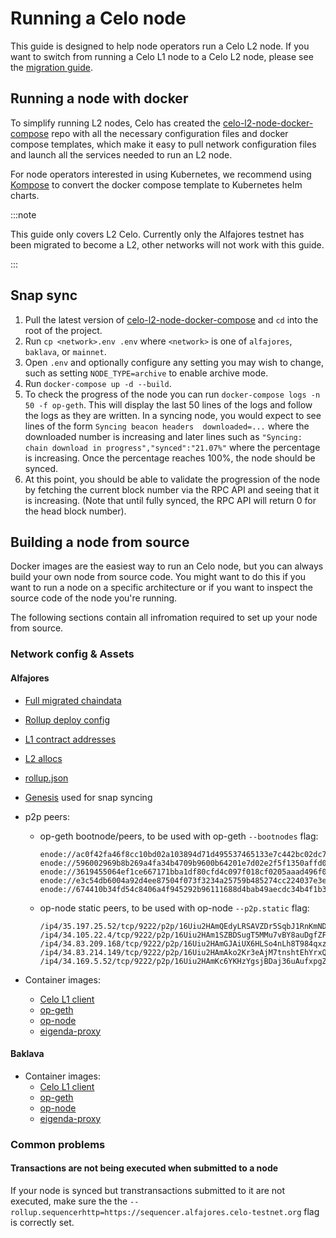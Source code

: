 # Running a Celo node

This guide is designed to help node operators run a Celo L2 node.
If you want to switch from running a Celo L1 node to a Celo L2 node, please see the [migration guide](migrate-node.md).

## Running a node with docker

To simplify running L2 nodes, Celo has created the
[celo-l2-node-docker-compose](https://github.com/celo-org/celo-l2-node-docker-compose)
repo with all the necessary configuration files and docker compose templates,
which make it easy to pull network configuration files and launch all the
services needed to run an L2 node.

For node operators interested in using Kubernetes, we recommend using
[Kompose](https://kompose.io) to convert the docker compose template to
Kubernetes helm charts.

:::note

This guide only covers L2 Celo. Currently only the Alfajores testnet has been migrated to become a L2, other networks will not work with this guide.

:::

## Snap sync

1. Pull the latest version of
   [celo-l2-node-docker-compose](https://github.com/celo-org/celo-l2-node-docker-compose)
   and `cd` into the root of the project.
2. Run `cp <network>.env .env` where `<network>` is one of `alfajores`,
   `baklava`, or `mainnet`.
3. Open `.env` and optionally configure any setting you may wish to change, such as setting `NODE_TYPE=archive` to enable archive mode.
4. Run `docker-compose up -d --build`.
5. To check the progress of the node you can run `docker-compose logs -n 50 -f
   op-geth`. This will display the last 50 lines of the logs and follow the logs
   as they are written. In a syncing node, you would expect to see lines of the
   form `Syncing beacon headers  downloaded=...` where the downloaded number is
   increasing and later lines such as `"Syncing: chain download in
   progress","synced":"21.07%"` where the percentage is increasing. Once the
   percentage reaches 100%, the node should be synced.
6. At this point, you should be able to validate the progression of the node by
   fetching the current block number via the RPC API and seeing that it is
   increasing. (Note that until fully synced, the RPC API will return 0 for the
   head block number).

## Building a node from source

Docker images are the easiest way to run an Celo node, but you can always build your own node from source code. You might want to do this if you want to run a node on a specific architecture or if you want to inspect the source code of the node you're running.

The following sections contain all infromation required to set up your node from source.

### Network config & Assets

#### Alfajores

- [Full migrated chaindata](https://storage.googleapis.com/cel2-rollup-files/alfajores/alfajores-migrated-datadir.tar.zst)
- [Rollup deploy config](https://storage.googleapis.com/cel2-rollup-files/alfajores/config.json)
- [L1 contract addresses](https://storage.googleapis.com/cel2-rollup-files/alfajores/deployment-l1.json)
- [L2 allocs](https://storage.googleapis.com/cel2-rollup-files/alfajores/l2-allocs.json)
- [rollup.json](https://storage.googleapis.com/cel2-rollup-files/alfajores/rollup.json)
- [Genesis](https://storage.googleapis.com/cel2-rollup-files/alfajores/genesis.json) used for snap syncing
- p2p peers:
  - op-geth bootnode/peers, to be used with op-geth `--bootnodes` flag:

    ```text
    enode://ac0f42fa46f8cc10bd02a103894d71d495537465133e7c442bc02dc76721a5f41761cc2d8c69e7ba1b33e14e28f516436864d3e0836e2dcdaf032387f72447dd@34.83.164.192:30303
    enode://596002969b8b269a4fa34b4709b9600b64201e7d02e2f5f1350affd021b0cbda6ce2b913ebe24f0fb1edcf66b6c730a8a3b02cd940f4de995f73d3b290a0fc92@34.82.177.77:30303
    enode://3619455064ef1ce667171bba1df80cfd4c097f018cf0205aaad496f0d509611b7c40396893d9e490ee390cd098888279e177a4d9bb09c58387bb0a6031d237f1@34.19.90.27:30303
    enode://e3c54db6004a92d4ee87504f073f3234a25759b485274cc224037e3e5ee792f3b482c3f4fffcb764af6e1859a1aea9710b71e1991e32c1dee7f40352124bb182@35.233.249.87:30303
    enode://674410b34fd54c8406a4f945292b96111688d4bab49aecdc34b4f1b346891f4673dcb03ed44c38ab467ef7bec0b20f6031ad88aa1d35ce1333b343d00fa19fb1@34.168.43.76:30303
    ```

  - op-node static peers, to be used with op-node `--p2p.static` flag:

    ```text
    /ip4/35.197.25.52/tcp/9222/p2p/16Uiu2HAmQEdyLRSAVZDr5SqbJ1RnKmNDhtQJcEKmemrVxe4FxKwR
    /ip4/34.105.22.4/tcp/9222/p2p/16Uiu2HAm1SZBDSugT5MMu7vBY8auDgfZFNhoDeXPLc9Me5FsAxwT
    /ip4/34.83.209.168/tcp/9222/p2p/16Uiu2HAmGJAiUX6HLSo4nLh8T984qxzokwL23cVsYuNZy2SrK7C6
    /ip4/34.83.214.149/tcp/9222/p2p/16Uiu2HAmAko2Kr3eAjM7tnshtEhYrxQYfKUvN2kwiygeFoBAoi8S
    /ip4/34.169.5.52/tcp/9222/p2p/16Uiu2HAmKc6YKHzYgsjBDaj36uAufxpgZFgrzDqVBt6zTPwdhhJD
    ```

- Container images:
  - [Celo L1 client](https://us-docker.pkg.dev/celo-org/us.gcr.io/geth-all:1.8.7)
  - [op-geth](https://us-west1-docker.pkg.dev/devopsre/celo-blockchain-public/op-geth:celo-v2.0.0-rc3)
  - [op-node](https://us-west1-docker.pkg.dev/devopsre/celo-blockchain-public/op-node:celo-v2.0.0-rc3)
  - [eigenda-proxy](https://ghcr.io/layr-labs/eigenda-proxy:v1.6.4)

#### Baklava

- Container images:
  - [Celo L1 client](https://us-docker.pkg.dev/celo-org/us.gcr.io/geth-all:1.8.8)
  - [op-geth](https://us-west1-docker.pkg.dev/devopsre/celo-blockchain-public/op-geth:celo-v2.0.0-rc4)
  - [op-node](https://us-west1-docker.pkg.dev/devopsre/celo-blockchain-public/op-node:celo-v2.0.0-rc4)
  - [eigenda-proxy](https://ghcr.io/layr-labs/eigenda-proxy:v1.6.4)


### Common problems

#### Transactions are not being executed when submitted to a node

If your node is synced but transtransactions submitted to it are not executed, make sure the the `--rollup.sequencerhttp=https://sequencer.alfajores.celo-testnet.org` flag is correctly set.
